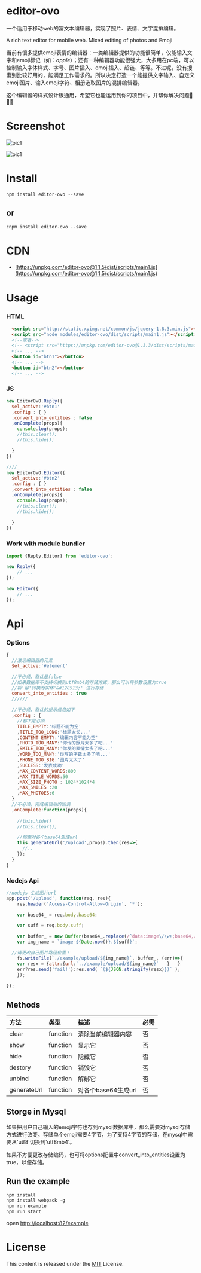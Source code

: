 #    editor-ovo
一个适用于移动web的富文本编辑器，实现了照片、表情、文字混排编辑。

A rich text editor for mobile web. Mixed editing of photos and Emoji

当前有很多提供emoji表情的编辑器：一类编辑器提供的功能很简单，仅能输入文字和emoji标记（如：$apple$）；还有一种编辑器功能很强大，大多用在pc端，可以控制输入字体样式、字号、图片插入、emoji插入、超链、等等。不过呢，没有搜索到比较好用的，能满足工作需求的。所以决定打造一个能提供文字输入、自定义emoji图片、输入emoji字符、相册选取图片的混排编辑器。

这个编辑器的样式设计很通用，希望它也能运用到你的项目中，并帮你解决问题:lollipop::lollipop::lollipop:


# Screenshot

![pic1](https://github.com/dwqdaiwenqi/readme-img/raw/master/pic1.jpg)

![pic1](https://github.com/dwqdaiwenqi/readme-img/raw/master/pic2.jpg)


# Install

```js
npm install editor-ovo --save
```
## or

```js
cnpm install editor-ovo --save
```

# CDN
* [https://unpkg.com/editor-ovo@1.1.5/dist/scripts/main1.js](https://unpkg.com/editor-ovo@1.1.5/dist/scripts/main1.js)


# Usage
### HTML
```html
  <script src="http://static.xyimg.net/common/js/jquery-1.8.3.min.js"></script>
  <script src="node_modules/editor-ovo/dist/scripts/main1.js"></script>
  <!--或者-->
  <!-- <script src="https://unpkg.com/editor-ovo@1.1.3/dist/scripts/main1.js"></script> -->
  <!-- ... -->
  <button id="btn1"></button>
  <!-- ... -->
  <button id="btn2"></button>
  <!-- ... -->
```
### JS
```js
new EditorOvO.Reply({
  $el_active:'#btn1'
  ,config : { }
  ,convert_into_entities : false
  ,onComplete(props){
    console.log(props);
    //this.clear();
    //this.hide();

  }
})

////
new EditorOvO.Editor({
  $el_active:'#btn2'
  ,config : { }
  ,convert_into_entities : false
  ,onComplete(props){
    console.log(props);
    //this.clear();
    //this.hide();
    
  }
})
```
### Work with module bundler

```js
import {Reply,Editor} from 'editor-ovo';

new Reply({
    // ...
});

new Editor({
    // ...
});

```

# Api
### Options
```js
{
  //激活编辑器的元素
  $el_active:'#element'

  //不必须，默认是false
  //如果数据库不支持切换到utf8mb4的存储方式，那么可以将参数设置为true
  //将'😁'转换为实体'&#128513;' 进行存储
  convert_into_entities : true
  //////

  //不必须，默认的提示信息如下
  ,config : {
    //都不是必须
    TITLE_EMPTY:'标题不能为空'
    ,TITLE_TOO_LONG:'标题太长...'
    ,CONTENT_EMPTY:'编辑内容不能为空'
    ,PHOTO_TOO_MANY:'你传的照片太多了吧...'
    ,SMILE_TOO_MANY:'你发的表情太多了吧...'
    ,WORD_TOO_MANY:'你写的字数太多了吧...'
    ,PHONE_TOO_BIG:'图片太大了'
    ,SUCCESS:'发表成功'
    ,MAX_CONTENT_WORDS:800
    ,MAX_TITLE_WORDS:50
    ,MAX_SIZE_PHOTO : 1024*1024*4
    ,MAX_SMILES :20
    ,MAX_PHOTOES:6
  }
  //不必须，完成编辑后的回调
  ,onComplete:function(props){
    
    //this.hide()
    //this.clear();

    //如需对各个base64生成url
    this.generateUrl('/upload',props).then(res=>{
      //..
    });
  }
}

```
### Nodejs Api
```js
//nodejs 生成图片url 
app.post('/upload', function(req, res){
	res.header('Access-Control-Allow-Origin', '*');

	var base64_ = req.body.base64;

	var suff = req.body.suff;

	var buffer_ = new Buffer(base64_.replace(/^data:image\/\w+;base64,/, ''), 'base64');
	var img_name = `image-${Date.now()}.${suff}`;

  //请更改自己图片路径位置！
	fs.writeFile(`./example/upload/${img_name}`, buffer_, (err)=>{
    var resx = {attr:{url:`../example/upload/${img_name}`	}	}
    err?res.send('fail!'):res.end( `(${JSON.stringify(resx)})` );
	});
 
});

```


## Methods
| 方法     | 类型     | 描述 | 必需 | 
| :------------- | :------------- | :------------- | :------------- | 
| clear         | function      | 清除当前编辑器内容 | 否 | 
| show         | function      | 显示它 | 否 | 
| hide         | function      | 隐藏它 | 否 | 
| destory         | function      | 销毁它 | 否 | 
| unbind         | function      | 解绑它 | 否 | 
| generateUrl     | function      | 对各个base64生成url | 否 |

## Storge in Mysql
如果把用户自己输入的emoji字符也存到mysql数据库中，那么需要对mysql存储方式进行改变。存储单个emoji需要4字节，为了支持4字节的存储，在mysql中需要从'utf8'切换到'utf8mb4'。

如果不方便更改存储编码，也可将options配置中convert_into_entities设置为true，以便存储。


## Run the example
```js
npm install 
npm install webpack -g
npm run example
npm run start
```
open [http://localhost:82/example](http://localhost:82/example)

# License
This content is released under the [MIT](http://opensource.org/licenses/MIT) License.
